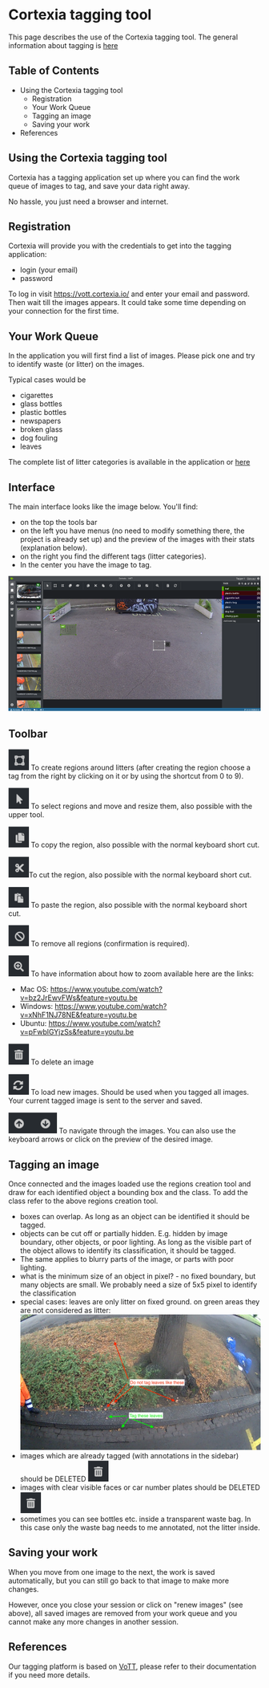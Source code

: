# Cortexia tagging tool

This page describes the use of the Cortexia tagging tool. The general information about tagging is [here](./index.md)

## Table of Contents

- Using the Cortexia tagging tool
  - Registration
  - Your Work Queue
  - Tagging an image
  - Saving your work
- References

## Using the Cortexia tagging tool

Cortexia has a tagging application set up where you can find 
the work queue of images to tag, and save your data right away. 

No hassle, you just need a browser and internet.

## Registration

Cortexia will provide you with the credentials to get into the tagging application: 

- login (your email)
- password

To log in visit https://vott.cortexia.io/ and enter your email and password. Then wait till the images appears. It could take some time depending on your connection for the first time.

## Your Work Queue

In the application you will first find a list of images. 
Please pick one and try to identify waste (or litter) on the images. 

Typical cases would be 

- cigarettes 
- glass bottles 
- plastic bottles
- newspapers
- broken glass
- dog fouling
- leaves

The complete list of litter categories is available in the application or [here](categories.md)

## Interface

The main interface looks like the image below. You'll find:

- on the top the tools bar
- on the left you have menus (no need to modify something there, the project is already set up) and the preview of the images with their stats (explanation below).
- on the right you find the different tags (litter categories).
- In the center you have the image to tag.

![interface of VoTT app](images/vott-interface.png)

## Toolbar

![icon regions creation tool](images/tool-regions-creation.png) To create regions around litters (after creating the region choose a tag from the right by clicking on it or by using the shortcut from 0 to 9).

![icon regions selection tool](images/tool-regions-selection.png) To select regions and move and resize them, also possible with the upper tool.

![icon regions copy tool](images/tool-regions-copy.png) To copy the region, also possible with the normal keyboard short cut.

![icon regions cut tool](images/tool-regions-cut.png)To cut the region, also possible with the normal keyboard short cut.

![icon regions paste tool](images/tool-regions-paste.png) To paste the region, also possible with the normal keyboard short cut.

![icon remove all regions tool](images/tool-regions-remove-all.png) To remove all regions (confirmation is required).

![icon zoom info](images/tool-zoom-info.png) To have information about how to zoom available here are the links:

- Mac OS: https://www.youtube.com/watch?v=bz2JrEwvFWs&feature=youtu.be
- Windows: https://www.youtube.com/watch?v=xNhF1NJ78NE&feature=youtu.be
- Ubuntu: https://www.youtube.com/watch?v=pFwblGYjzSs&feature=youtu.be

![icon delete image tool](images/tool-delete-image.png) To delete an image

![icon renew images tool](images/tool-renew-images.png) To load new images. Should be used when you tagged all images. Your current tagged image is sent to the server and saved.

![icon image navigation tool](images/tool-image-navigation.png) To navigate through the images. You can also use the keyboard arrows or click on the preview of the desired image.


## Tagging an image

Once connected and the images loaded use the regions creation tool and draw for each identified object a bounding box and the class. To add the class refer to the above regions creation tool.

- boxes can overlap. As long as an object can be identified it should be tagged.
- objects can be cut off or partially hidden. E.g. hidden by image boundary, other objects, or poor lighting. As long as the visible part of the object allows to identify its classification, it should be tagged.
- The same applies to blurry parts of the image, or parts with poor lighting. 
- what is the minimum size of an object in pixel? - no fixed boundary, but many objects are small. We probably need a size of 5x5 pixel to identify the classification
- special cases: leaves are only litter on fixed ground. on green areas they are not considered as litter:  ![leaves considered as litter](images/leaves-litter.png)
- images which are already tagged (with annotations in the sidebar) should be DELETED ![icon delete image tool](images/tool-delete-image.png)
- images with clear visible faces or car number plates should be DELETED ![icon delete image tool](images/tool-delete-image.png)
- sometimes you can see bottles etc. inside a transparent waste bag. In this case only the waste bag needs to me annotated, not the litter inside.

## Saving your work

When you move from one image to the next, the work is saved automatically, but you can still go back to that image to make more changes. 

However, once you close your session or click on "renew images" (see above), all saved images are removed from your work queue and you cannot make any more changes in another session.

## References

Our tagging platform is based on [VoTT](https://github.com/microsoft/VoTT), please refer to their documentation if you need more details.

